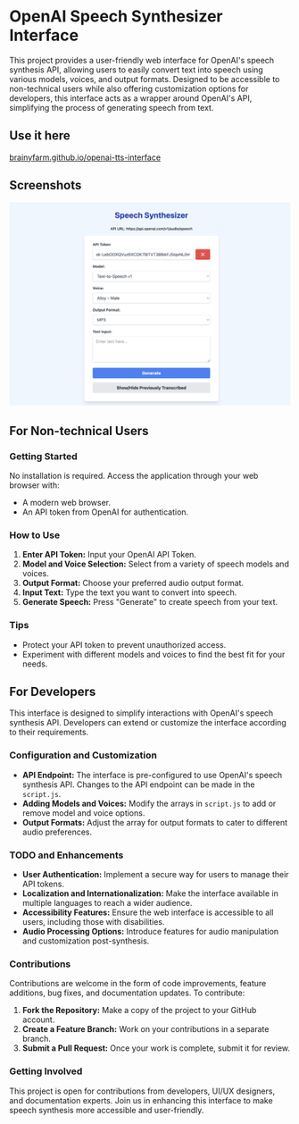 
# OpenAI Speech Synthesizer Interface

This project provides a user-friendly web interface for OpenAI's speech synthesis API, allowing users to easily convert text into speech using various models, voices, and output formats. Designed to be accessible to non-technical users while also offering customization options for developers, this interface acts as a wrapper around OpenAI's API, simplifying the process of generating speech from text.

## Use it here
[brainyfarm.github.io/openai-tts-interface](https://brainyfarm.github.io/openai-tts-interface)

## Screenshots

![Interface Screenshot](https://raw.githubusercontent.com/brainyfarm/openai-tts-interface/main/screenshots/interface-screenshot.png)


## For Non-technical Users

### Getting Started

No installation is required. Access the application through your web browser with:

- A modern web browser.
- An API token from OpenAI for authentication.

### How to Use

1. **Enter API Token:** Input your OpenAI API Token.
2. **Model and Voice Selection:** Select from a variety of speech models and voices.
3. **Output Format:** Choose your preferred audio output format.
4. **Input Text:** Type the text you want to convert into speech.
5. **Generate Speech:** Press "Generate" to create speech from your text.

### Tips

- Protect your API token to prevent unauthorized access.
- Experiment with different models and voices to find the best fit for your needs.

## For Developers

This interface is designed to simplify interactions with OpenAI's speech synthesis API. Developers can extend or customize the interface according to their requirements.

### Configuration and Customization

- **API Endpoint:** The interface is pre-configured to use OpenAI's speech synthesis API. Changes to the API endpoint can be made in the `script.js`.
- **Adding Models and Voices:** Modify the arrays in `script.js` to add or remove model and voice options.
- **Output Formats:** Adjust the array for output formats to cater to different audio preferences.

### TODO and Enhancements

- **User Authentication:** Implement a secure way for users to manage their API tokens.
- **Localization and Internationalization:** Make the interface available in multiple languages to reach a wider audience.
- **Accessibility Features:** Ensure the web interface is accessible to all users, including those with disabilities.
- **Audio Processing Options:** Introduce features for audio manipulation and customization post-synthesis.

### Contributions

Contributions are welcome in the form of code improvements, feature additions, bug fixes, and documentation updates. To contribute:

1. **Fork the Repository:** Make a copy of the project to your GitHub account.
2. **Create a Feature Branch:** Work on your contributions in a separate branch.
3. **Submit a Pull Request:** Once your work is complete, submit it for review.

### Getting Involved

This project is open for contributions from developers, UI/UX designers, and documentation experts. Join us in enhancing this interface to make speech synthesis more accessible and user-friendly.